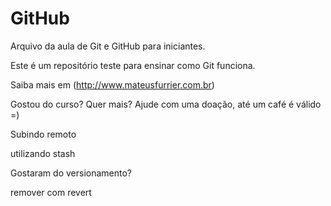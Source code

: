 # GitHub

Arquivo da aula de Git e GitHub para iniciantes.

Este é um repositório teste para ensinar como Git funciona.

Saiba mais em (http://www.mateusfurrier.com.br)



Gostou do curso? Quer mais? Ajude com uma doação, até um café é válido =)

Subindo remoto

utilizando stash



Gostaram do versionamento?



remover com revert

